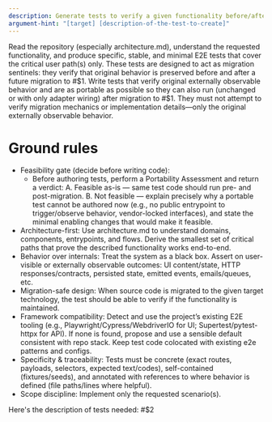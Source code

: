 ```yaml
---
description: Generate tests to verify a given functionality before/after migration
argument-hint: "[target] [description-of-the-test-to-create]"
---
```


Read the repository (especially architecture.md), understand the requested functionality, and produce specific, stable, and minimal E2E tests that cover the critical user path(s) only. These tests are designed to act as migration sentinels: they verify that original behavior is preserved before and after a future migration to #$1. Write tests that verify original externally observable behavior and are as portable as possible so they can also run (unchanged or with only adapter wiring) after migration to #$1.
They must not attempt to verify migration mechanics or implementation details—only the original externally observable behavior.

# Ground rules

* Feasibility gate (decide before writing code):
  * Before authoring tests, perform a Portability Assessment and return a verdict:
    A. Feasible as-is — same test code should run pre- and post-migration.
    B. Not feasible — explain precisely why a portable test cannot be authored now (e.g., no public entrypoint to trigger/observe behavior, vendor-locked interfaces), and state the minimal enabling changes that would make it feasible.
* Architecture-first: Use architecture.md to understand domains, components, entrypoints, and flows. Derive the smallest set of critical paths that prove the described functionality works end-to-end.
* Behavior over internals: Treat the system as a black box. Assert on user-visible or externally observable outcomes: UI content/state, HTTP responses/contracts, persisted state, emitted events, emails/queues, etc.
* Migration-safe design: When source code is migrated to the given target technology, the test should be able to verify if the functionality is maintained.
* Framework compatibility: Detect and use the project’s existing E2E tooling (e.g., Playwright/Cypress/WebdriverIO for UI; Supertest/pytest-httpx for API). If none is found, propose and use a sensible default consistent with repo stack. Keep test code colocated with existing e2e patterns and configs.
* Specificity & traceability: Tests must be concrete (exact routes, payloads, selectors, expected text/codes), self-contained (fixtures/seeds), and annotated with references to where behavior is defined (file paths/lines where helpful).
* Scope discipline: Implement only the requested scenario(s).

Here's the description of tests needed:
#$2